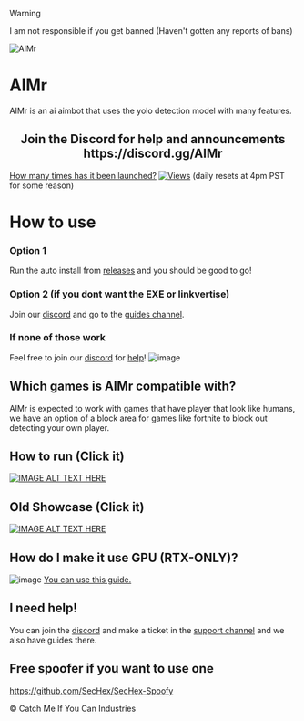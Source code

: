 > [!WARNING]
> I am not responsible if you get banned (Haven't gotten any reports of bans)

![AIMr](https://external-content.duckduckgo.com/iu/?u=https://i.imgur.com/KREk0tS.gif)
# AIMr

AIMr is an ai aimbot that uses the yolo detection model with many features.

<h2 style="text-align: center;"> Join the Discord for help and announcements https://discord.gg/AIMr</h2>



[How many times has it been launched?](https://hits.seeyoufarm.com/api/count/incr/badge.svg?url=https%3A%2F%2Flocalhost%2FAIMr&count_bg=%23000000&title_bg=%23555555&icon=&icon_color=%23E7E7E7&title=Launches&edge_flat=false)
[![Views](https://hits.seeyoufarm.com/api/count/incr/badge.svg?url=https%3A%2F%2Fgithub.com%2Fkbdevs%2Fai-aimbot&count_bg=%239279B5&title_bg=%23555555&icon=&icon_color=%23FFFFFF&title=Views&edge_flat=false)](https://hits.seeyoufarm.com)
(daily resets at 4pm PST for some reason)



# How to use
### Option 1
Run the auto install from [releases](https://github.com/ai-aimbot/AIMr/releases/tag/Launcher) and you should be good to go! <br>
### Option 2 (if you dont want the EXE or linkvertise)
Join our [discord](https://discord.gg/AIMr) and go to the [guides channel](https://discord.com/channels/1191468194490241075/1191799494031982592).
### If none of those work
Feel free to join our [discord](https://discord.gg/AIMr) for [help](https://discord.com/channels/1191468194490241075/1191470814000857179)!
![image](https://github.com/ai-aimbot/AIMr/assets/86767129/0f0a33ab-cf6c-48ae-98c0-c1b482b494d7)


## Which games is AIMr compatible with?

AIMr is expected to work with games that have player that look like humans, we have an option of a block area for games like fortnite to block out detecting your own player.

## How to run (Click it)
[![IMAGE ALT TEXT HERE](https://img.youtube.com/vi/JvctAGLBmwI/0.jpg)](https://www.youtube.com/watch?v=JvctAGLBmwI)

## Old Showcase (Click it)
[![IMAGE ALT TEXT HERE](https://img.youtube.com/vi/N2wy5XQ-37c/0.jpg)](https://www.youtube.com/watch?v=N2wy5XQ-37c)

## How do I make it use GPU (RTX-ONLY)?
![image](https://github.com/kbdevs/ai-aimbot/assets/86767129/4231cfa3-6a3f-485e-aaa7-ef7a78680ae8)
[You can use this guide.](https://medium.com/analytics-vidhya/build-opencv-from-source-with-cuda-for-gpu-access-on-windows-5cd0ce2b9b37) 

## I need help!

You can join the [discord](https://discord.gg/AIMr) and make a ticket in the [support channel](https://discord.com/channels/1191468194490241075/1191470814000857179) and we also have guides there.

## Free spoofer if you want to use one

https://github.com/SecHex/SecHex-Spoofy


© Catch Me If You Can Industries
